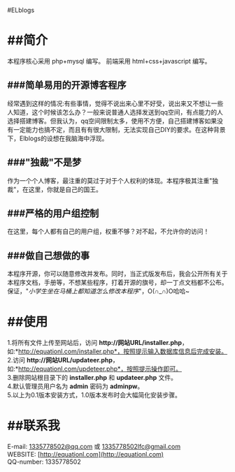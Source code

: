 #ELblogs

##简介
=====
本程序核心采用 php+mysql 编写。
前端采用 html+css+javascript 编写。

###简单易用的开源博客程序
------
经常遇到这样的情况:有些事情，觉得不说出来心里不好受，说出来又不想让一些人知道，这个时候该怎么办？一般来说普通人选择发送到qq空间，有点能力的人选择搭建博客。但我认为，qq空间限制太多，使用不方便，自己搭建博客如果没有一定能力也搞不定，而且有有很大限制，无法实现自己DIY的要求。在这种背景下，Elblogs的设想在我脑海中浮现。

###"独裁"不是梦
------
作为一个个人博客，最注重的莫过于对于个人权利的体现。本程序极其注重"独裁"，在这里，你就是自己的国王。

###严格的用户组控制
------
在这里，每个人都有自己的用户组，权重不够？对不起，不允许你的访问！

###做自己想做的事
------
本程序开源，你可以随意修改并发布。同时，当正式版发布后，我会公开所有关于本程序文档，手册等，不想某些程序，打着开源的旗号，却一丁点文档都不公布。保证，"*小学生坐在马桶上都知道怎么修改本程序*"，O(∩_∩)O哈哈~

##使用
=======
1.将所有文件上传至网站后，访问 **http://网站URL/installer.php**，如:*http://equationl.com/installer.php*，按照提示输入数据库信息后完成安装。<br  />
2.访问 **http://网站URL/updateer.php**，如:*http://equationl.com/updeteer.php*，按照提示操作即可。 <br  />
3.删除网站根目录下的 **installer.php** 和 **updateer.php** 文件。 <br  />
4.默认管理员用户名为 **admin** 密码为 **adminpw**。 <br  />
5.以上为0.1版本安装方式，1.0版本发布时会大幅简化安装步骤。 <br  />

##联系我
=======
E-mail: 1335778502@qq.com 或 1335778502lfc@gmail.com <br  />
WEBSITE: [http://equationl.com](http://equationl.com) <br  />
QQ-number: 1335778502 <br  />